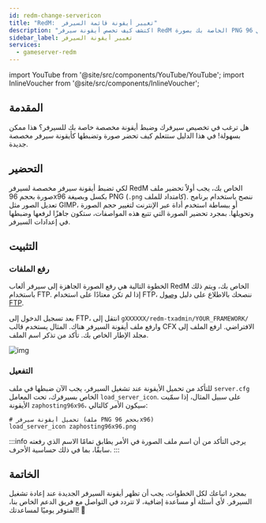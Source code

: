```yaml
---
id: redm-change-servericon
title: "RedM:  تغيير أيقونة قائمة السيرفر"
description: "اكتشف كيف تخصص أيقونة سيرفر RedM الخاصة بك بصورة PNG بحجم مثالي 96x96 للحصول على مظهر فريد → تعلّم المزيد الآن"
sidebar_label: تغيير أيقونة السيرفر
services:
  - gameserver-redm
---
```


import YouTube from '@site/src/components/YouTube/YouTube';
import InlineVoucher from '@site/src/components/InlineVoucher';

## المقدمة
هل ترغب في تخصيص سيرفرك وضبط أيقونة مخصصة خاصة بك للسيرفر؟ هذا ممكن بسهولة! في هذا الدليل ستتعلم كيف تحضر صورة وتضبطها كأيقونة سيرفر مخصصة جديدة.

<InlineVoucher />

## التحضير
لكي تضبط أيقونة سيرفر مخصصة لسيرفر RedM الخاص بك، يجب أولاً تحضير ملف صورة بحجم 96x96 بكسل وبصيغة PNG (`.png` كامتداد للملف). ننصح باستخدام برنامج تعديل الصور مثل GIMP، أو ببساطة استخدم أداة عبر الإنترنت لتغيير حجم الصورة وتحويلها. بمجرد تحضير الصورة التي تتبع هذه المواصفات، ستكون جاهزًا لرفعها وضبطها في إعدادات السيرفر.

## التثبيت

### رفع الملفات

الخطوة التالية هي رفع الصورة الجاهزة إلى سيرفر ألعاب RedM الخاص بك، ويتم ذلك باستخدام FTP. إذا لم تكن معتادًا على استخدام FTP، ننصحك بالاطلاع على دليل [وصول FTP](gameserver-ftpaccess.md).

بعد تسجيل الدخول إلى FTP، انتقل إلى `gXXXXXX/redm-txadmin/YOUR_FRAMEWORK/` وارفع ملف أيقونة السيرفر هناك. المثال يستخدم قالب CFX الافتراضي. ارفع الملف إلى مجلد الإطار الخاص بك. تأكد من تذكر اسم الملف.

![img](https://screensaver01.zap-hosting.com/index.php/s/XyxtsR2FbmjD6SM/download)

### التفعيل

للتأكد من تحميل الأيقونة عند تشغيل السيرفر، يجب الآن ضبطها في ملف `server.cfg` الخاص بسيرفرك، تحت المعامل `load_server_icon`. على سبيل المثال، إذا سمّيت الأيقونة `zaphosting96x96`، سيكون الأمر كالتالي:

```
# تحميل أيقونة سيرفر (ملف PNG بحجم 96x96)
load_server_icon zaphosting96x96.png
```

:::info
يرجى التأكد من أن اسم ملف الصورة في الأمر يطابق تمامًا الاسم الذي رفعته سابقًا، بما في ذلك حساسية الأحرف.
:::

## الخاتمة

بمجرد اتباعك لكل الخطوات، يجب أن تظهر أيقونة السيرفر الجديدة عند إعادة تشغيل السيرفر. لأي أسئلة أو مساعدة إضافية، لا تتردد في التواصل مع فريق الدعم الخاص بنا، المتوفر يوميًا لمساعدتك! 🙂

<InlineVoucher />